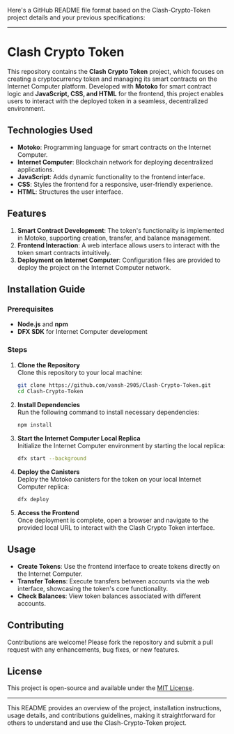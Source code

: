Here's a GitHub README file format based on the Clash-Crypto-Token project details and your previous specifications:

---

# Clash Crypto Token

This repository contains the **Clash Crypto Token** project, which focuses on creating a cryptocurrency token and managing its smart contracts on the Internet Computer platform. Developed with **Motoko** for smart contract logic and **JavaScript, CSS, and HTML** for the frontend, this project enables users to interact with the deployed token in a seamless, decentralized environment.

## Technologies Used
- **Motoko**: Programming language for smart contracts on the Internet Computer.
- **Internet Computer**: Blockchain network for deploying decentralized applications.
- **JavaScript**: Adds dynamic functionality to the frontend interface.
- **CSS**: Styles the frontend for a responsive, user-friendly experience.
- **HTML**: Structures the user interface.

## Features
1. **Smart Contract Development**: The token's functionality is implemented in Motoko, supporting creation, transfer, and balance management.
2. **Frontend Interaction**: A web interface allows users to interact with the token smart contracts intuitively.
3. **Deployment on Internet Computer**: Configuration files are provided to deploy the project on the Internet Computer network.

## Installation Guide

### Prerequisites
- **Node.js** and **npm**
- **DFX SDK** for Internet Computer development

### Steps

1. **Clone the Repository**  
   Clone this repository to your local machine:
   ```bash
   git clone https://github.com/vansh-2905/Clash-Crypto-Token.git
   cd Clash-Crypto-Token
   ```

2. **Install Dependencies**  
   Run the following command to install necessary dependencies:
   ```bash
   npm install
   ```

3. **Start the Internet Computer Local Replica**  
   Initialize the Internet Computer environment by starting the local replica:
   ```bash
   dfx start --background
   ```

4. **Deploy the Canisters**  
   Deploy the Motoko canisters for the token on your local Internet Computer replica:
   ```bash
   dfx deploy
   ```

5. **Access the Frontend**  
   Once deployment is complete, open a browser and navigate to the provided local URL to interact with the Clash Crypto Token interface.

## Usage
- **Create Tokens**: Use the frontend interface to create tokens directly on the Internet Computer.
- **Transfer Tokens**: Execute transfers between accounts via the web interface, showcasing the token's core functionality.
- **Check Balances**: View token balances associated with different accounts.

## Contributing
Contributions are welcome! Please fork the repository and submit a pull request with any enhancements, bug fixes, or new features.

## License
This project is open-source and available under the [MIT License](LICENSE).

---

This README provides an overview of the project, installation instructions, usage details, and contributions guidelines, making it straightforward for others to understand and use the Clash-Crypto-Token project.
